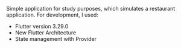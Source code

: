 Simple application for study purposes, which simulates a restaurant application. For development, I used:

   - Flutter version 3.29.0
   - New Flutter Architecture
   - State management with Provider

